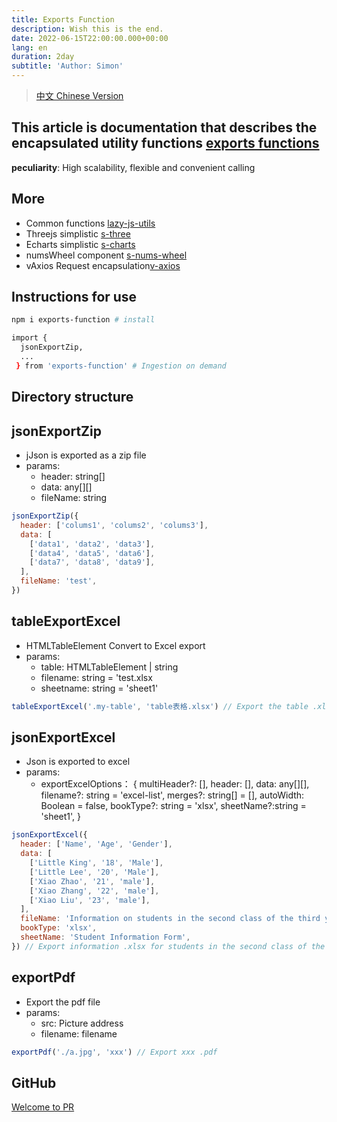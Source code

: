 ```yaml
---
title: Exports Function
description: Wish this is the end.
date: 2022-06-15T22:00:00.000+00:00
lang: en
duration: 2day
subtitle: 'Author: Simon'
---
```


<script setup lang="ts">
const directoryList = {
  jsonExportZip:"Json is exported as a zip file",
  tableExportExcel:"HTMLTableElement Convert to Excel export",
  jsonExportExcel:"Json is exported to excel",
  exportPdf:"Export the pdf file",
}
</script>

> [中文 Chinese Version](/posts/exportsFunction-zh)

## This article is documentation that describes the encapsulated utility functions [exports functions](https://www.npmjs.com/package/exports-function)
<div flex="~" ><strong>peculiarity</strong><span>: High scalability, flexible and convenient calling <span i-fluent:flash-28-filled bg-amber  /></span></div>

## More
- Common functions [lazy-js-utils](/posts/ToolsFunction)
- Threejs simplistic [s-three](/posts/threejs)
- Echarts simplistic [s-charts](/posts/charts)
- numsWheel component [s-nums-wheel](/posts/numsWheel)
- vAxios Request encapsulation[v-axios](/posts/vAxios)

## Instructions for use
```bash
npm i exports-function # install

import {
  jsonExportZip,
  ...
 } from 'exports-function' # Ingestion on demand

```

## Directory structure
<Directory type="zh" :lists="directoryList"></Directory>

## jsonExportZip
- jJson is exported as a zip file
- params:
  - header: string[]
  - data: any[][]
  - fileName: string
```js
jsonExportZip({
  header: ['colums1', 'colums2', 'colums3'],
  data: [
    ['data1', 'data2', 'data3'],
    ['data4', 'data5', 'data6'],
    ['data7', 'data8', 'data9'],
  ],
  fileName: 'test',
})
```

## tableExportExcel
- HTMLTableElement Convert to Excel export
- params:
  - table: HTMLTableElement | string
  - filename: string = 'test.xlsx
  - sheetname: string = 'sheet1'
```js
tableExportExcel('.my-table', 'table表格.xlsx') // Export the table .xlsx of the .my-table element
```

## jsonExportExcel
- Json is exported to excel
- params:
  - exportExcelOptions： {
    multiHeader?: [],
    header: [],
    data: any[][],
    filename?: string = 'excel-list',
    merges?: string[] = [],
    autoWidth: Boolean = false,
    bookType?: string = 'xlsx',
    sheetName?:string = 'sheet1',
  }
```js
jsonExportExcel({
  header: ['Name', 'Age', 'Gender'],
  data: [
    ['Little King', '18', 'Male'],
    ['Little Lee', '20', 'Male'],
    ['Xiao Zhao', '21', 'male'],
    ['Xiao Zhang', '22', 'male'],
    ['Xiao Liu', '23', 'male'],
  ],
  fileName: 'Information on students in the second class of the third year',
  bookType: 'xlsx',
  sheetName: 'Student Information Form',
}) // Export information .xlsx for students in the second class of the third year
```

## exportPdf
- Export the pdf file
- params:
  - src: Picture address
  - filename: filename
```js
exportPdf('./a.jpg', 'xxx') // Export xxx .pdf
```

## GitHub
[Welcome to PR](https://github.com/SimonHe1995/exportsFunction)
